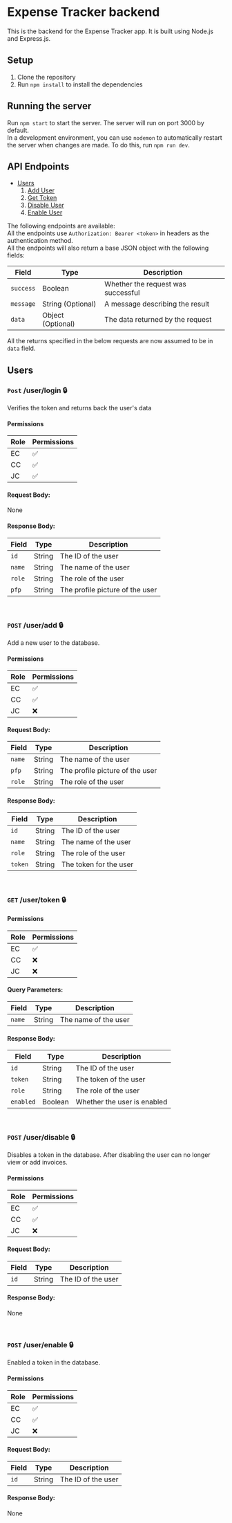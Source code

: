 # Expense Tracker backend
This is the backend for the Expense Tracker app. It is built using Node.js and Express.js.

## Setup
1. Clone the repository
2. Run `npm install` to install the dependencies

## Running the server
Run `npm start` to start the server. The server will run on port 3000 by default.\
In a development environment, you can use `nodemon` to automatically restart the server when changes are made. To do this, run `npm run dev`.

## API Endpoints

- [Users](#users)
  1. [Add User](#post-useradd-)
  2. [Get Token](#get-usertoken-)
  3. [Disable User](#post-userdisable-)
  4. [Enable User](#post-userenable-)

The following endpoints are available:\
All the endpoints use `Authorization: Bearer <token>` in headers as the authentication method.\
All the endpoints will also return a base JSON object with the following fields:

| Field     | Type              | Description                        |
|-----------|-------------------|------------------------------------|
| `success` | Boolean           | Whether the request was successful |
| `message` | String (Optional) | A message describing the result    |
| `data`    | Object (Optional) | The data returned by the request   |

All the returns specified in the below requests are now assumed to be in `data` field.

## Users

### `Post` /user/login 🔒
Verifies the token and returns back the user's data

#### Permissions

| Role | Permissions |
|------|-------------|
| EC   | ✅           |
| CC   | ✅           |
| JC   | ✅           |

#### Request Body:
None

#### Response Body:

| Field  | Type     | Description                     |
|--------|----------|---------------------------------|
| `id`   | String   | The ID of the user              |
| `name` | String   | The name of the user            |
| `role` | String   | The role of the user            |
| `pfp`  | String   | The profile picture of the user |

<br>

### `POST` /user/add 🔒
Add a new user to the database.

#### Permissions

| Role | Permissions |
|------|-------------|
| EC   | ✅           |
| CC   | ✅           |
| JC   | ❌           |

#### Request Body:

| Field    | Type     | Description                       |
|----------|----------|-----------------------------------|
| `name`   | String   | The name of the user              |
| `pfp`    | String   | The profile picture of the user   |
| `role`   | String   | The role of the user              |

#### Response Body:

| Field    | Type     | Description                      |
|----------|----------|----------------------------------|
| `id`     | String   | The ID of the user               |
| `name`   | String   | The name of the user             |
| `role`   | String   | The role of the user             |
| `token`  | String   | The token for the user           |

<br>

### `GET` /user/token 🔒

#### Permissions

| Role | Permissions |
|------|-------------|
| EC   | ✅           |
| CC   | ❌           |
| JC   | ❌           |

#### Query Parameters:

| Field  | Type     | Description          |
|--------|----------|----------------------|
| `name` | String   | The name of the user |

#### Response Body:

| Field     | Type    | Description                 |
|-----------|---------|-----------------------------|
| `id`      | String  | The ID of the user          |
| `token`   | String  | The token of the user       |
| `role`    | String  | The role of the user        |
| `enabled` | Boolean | Whether the user is enabled |

<br>

### `POST` /user/disable 🔒
Disables a token in the database. After disabling the user can no longer view or add invoices.

#### Permissions

| Role | Permissions |
|------|-------------|
| EC   | ✅           |
| CC   | ✅           |
| JC   | ❌           |

#### Request Body:

| Field | Type   | Description        |
|-------|--------|--------------------|
| `id`  | String | The ID of the user |

#### Response Body:

None

<br>

### `POST` /user/enable 🔒
Enabled a token in the database.

#### Permissions

| Role | Permissions |
|------|-------------|
| EC   | ✅           |
| CC   | ✅           |
| JC   | ❌           |

#### Request Body:

| Field | Type   | Description        |
|-------|--------|--------------------|
| `id`  | String | The ID of the user |

#### Response Body:

None
